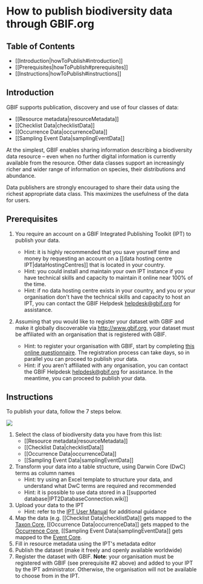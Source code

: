 # How to publish biodiversity data through GBIF.org

## Table of Contents
+ [[Introduction|howToPublish#introduction]]
+ [[Prerequisites|howToPublish#prerequisites]]
+ [[Instructions|howToPublish#instructions]]

## Introduction

GBIF supports publication, discovery and use of four classes of data:

* [[Resource metadata|resourceMetadata]]
* [[Checklist Data|checklistData]] 
* [[Occurrence Data|occurrenceData]] 
* [[Sampling Event Data|samplingEventData]]  

At the simplest, GBIF enables sharing information describing a biodiversity data resource – even when no further digital information is currently available from the resource. Other data classes support an increasingly richer and wider range of information on species, their distributions and abundance.

Data publishers are strongly encouraged to share their data using the richest appropriate data class. This maximizes the usefulness of the data for users.

## Prerequisites
1. You require an account on a GBIF Integrated Publishing Toolkit (IPT) to publish your data. 
  
    * Hint: it is highly recommended that you save yourself time and money by requesting an account on a [[data hosting centre IPT|dataHostingCentres]] that is located in your country. 
    * Hint: you could install and maintain your own IPT instance if you have technical skills and capacity to maintain it online near 100% of the time.  
    * Hint: if no data hosting centre exists in your country, and you or your organisation don't have the technical skills and capacity to host an IPT, you can contact the GBIF Helpdesk <helpdesk@gbif.org> for assistance. 
2. Assuming that you would like to register your dataset with GBIF and make it globally discoverable via http://www.gbif.org, your dataset must be affiliated with an organisation that is registered with GBIF. 
    * Hint: to register your organisation with GBIF, start by completing [this online questionnaire](http://www.gbif.org/publishing-data/request-endorsement#/intro). The registration process can take days, so in parallel you can proceed to publish your data. 
    * Hint: if you aren't affiliated with any organisation, you can contact the GBIF Helpdesk <helpdesk@gbif.org> for assistance. In the meantime, you can proceed to publish your data. 

## Instructions 

To publish your data, follow the 7 steps below. 

<img src='https://github.com/gbif/ipt/wiki/gbif-ipt-docs/ipt2/flow-all.png' />

1. Select the class of biodiversity data you have from this list: 
    * [[Resource metadata|resourceMetadata]]
    * [[Checklist Data|checklistData]]
    * [[Occurrence Data|occurrenceData]]
    * [[Sampling Event Data|samplingEventData]]  
2. Transform your data into a table structure, using Darwin Core (DwC) terms as column names
    * Hint: try using an Excel template to structure your data, and understand what DwC terms are required and recommended
    * Hint: it is possible to use data stored in a [[supported database|IPT2DatabaseConnection.wiki]]
3. Upload your data to the IPT
    * Hint: refer to the [IPT User Manual](https://github.com/gbif/ipt/wiki/IPT2ManualNotes.wiki) for additional guidance
4. Map the data (e.g. [[Checklist Data|checklistData]] gets mapped to the [Taxon Core](http://rs.gbif.org/core/dwc_taxon_2015-04-24.xml), [[Occurrence Data|occurrenceData]] gets mapped to the [Occurrence Core](http://rs.gbif.org/core/dwc_occurrence_2015-07-02.xml), [[Sampling Event Data|samplingEventData]] gets mapped to the [Event Core](http://rs.gbif.org/core/dwc_event_2015_05_29.xml). 
5. Fill in resource metadata using the IPT's metadata editor
6. Publish the dataset (make it freely and openly available worldwide)
7. Register the dataset with GBIF. **Note**: your organisation must be registered with GBIF (see prerequisite #2 above) and added to your IPT by the IPT administrator. Otherwise, the organisation will not be available to choose from in the IPT. 